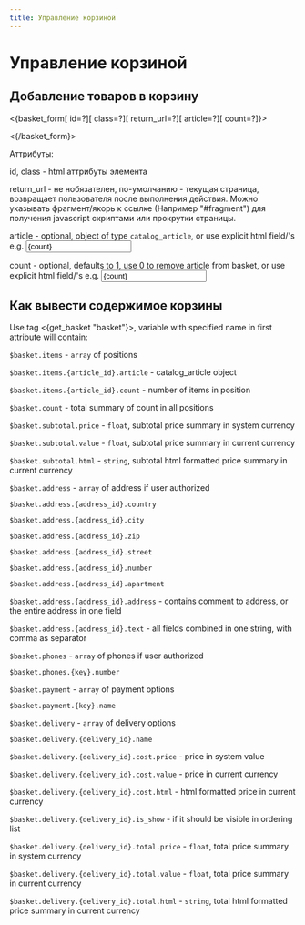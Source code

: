 ```yaml
---
title: Управление корзиной
---
```


# Управление корзиной

## Добавление товаров в корзину

<{basket_form[ id=?][ class=?][ return_url=?][ article=?][ count=?]}>

<{/basket_form}>

Аттрибуты:

id, class - html аттрибуты элемента <form>

return_url - не нобязателен, по-умолчанию - текущая страница, возвращает
пользователя после выполнения действия. Можно указывать фрагмент/якорь к ссылке
(Например "#fragment") для получения javascript скриптами или прокрутки страницы.

article - optional, object of type `catalog_article`, or use explicit html
field/'s e.g.
<input type="text" name="article[{article_id}]" value="{count}" />

count - optional, defaults to 1, use 0 to remove article from basket, or use
explicit html field/'s e.g. 
<input type="text" name="article[{article_id}]" value="{count}" />


## Как вывести содержимое корзины

Use tag <{get_basket "basket"}>, variable with specified name in first attribute
will contain:

`$basket.items` - `array` of positions

`$basket.items.{article_id}.article` - catalog_article object

`$basket.items.{article_id}.count` - number of items in position

`$basket.count` - total summary of count in all positions

`$basket.subtotal.price` - `float`, subtotal price summary in system currency

`$basket.subtotal.value` - `float`, subtotal price summary in current currency

`$basket.subtotal.html` - `string`, subtotal html formatted price summary in
current currency

`$basket.address` - `array` of address if user authorized

`$basket.address.{address_id}.country`

`$basket.address.{address_id}.city`

`$basket.address.{address_id}.zip`

`$basket.address.{address_id}.street`

`$basket.address.{address_id}.number`

`$basket.address.{address_id}.apartment`

`$basket.address.{address_id}.address` - contains comment to address, or the
entire address in one field

`$basket.address.{address_id}.text` - all fields combined in one string, with
comma as separator

`$basket.phones` - `array` of phones if user authorized

`$basket.phones.{key}.number`

`$basket.payment` - `array` of payment options

`$basket.payment.{key}.name`

`$basket.delivery` - `array` of delivery options

`$basket.delivery.{delivery_id}.name`

`$basket.delivery.{delivery_id}.cost.price` - price in system value

`$basket.delivery.{delivery_id}.cost.value` - price in current currency

`$basket.delivery.{delivery_id}.cost.html` - html formatted price in current
currency

`$basket.delivery.{delivery_id}.is_show` - if it should be visible in ordering
list

`$basket.delivery.{delivery_id}.total.price` - `float`, total price summary in
system currency

`$basket.delivery.{delivery_id}.total.value` - `float`, total price summary in
current currency

`$basket.delivery.{delivery_id}.total.html` - `string`, total html formatted
price summary in current currency
